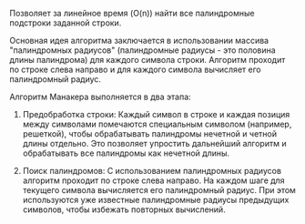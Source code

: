 Позволяет за линейное время (O(n)) найти все палиндромные подстроки заданной строки.

Основная идея алгоритма заключается в использовании массива "палиндромных радиусов" (палиндромные радиусы - это половина длины палиндрома) для каждого символа строки. Алгоритм проходит по строке слева направо и для каждого символа вычисляет его палиндромный радиус.

Алгоритм Манакера выполняется в два этапа:

1. Предобработка строки: Каждый символ в строке и каждая позиция между символами помечаются специальным символом (например, решеткой), чтобы обрабатывать палиндромы нечетной и четной длины отдельно. Это позволяет упростить дальнейший алгоритм и обрабатывать все палиндромы как нечетной длины.
    
2. Поиск палиндромов: С использованием палиндромных радиусов алгоритм проходит по строке слева направо. На каждом шаге для текущего символа вычисляется его палиндромный радиус. При этом используются уже известные палиндромные радиусы предыдущих символов, чтобы избежать повторных вычислений.
